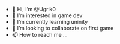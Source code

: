 - 👋 Hi, I’m @Ugrik0
- 👀 I’m interested in game dev
- 🌱 I’m currently learning uninity
- 💞️ I’m looking to collaborate on first game
- 📫 How to reach me ...

<!---
Ugrik0/Ugrik0 is a ✨ special ✨ repository because its `README.md` (this file) appears on your GitHub profile.
You can click the Preview link to take a look at your changes.
--->
